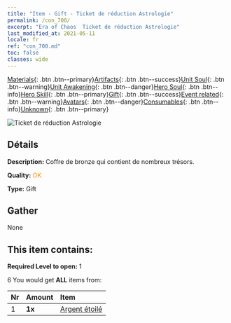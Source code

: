 ```yaml
---
title: "Item - Gift - Ticket de réduction Astrologie"
permalink: /con_700/
excerpt: "Era of Chaos  Ticket de réduction Astrologie"
last_modified_at: 2021-05-11
locale: fr
ref: "con_700.md"
toc: false
classes: wide
---
```

 [Materials](/ItemsFR/){: .btn .btn--primary}[Artifacts](/ItemsFR/Artifacts/){: .btn .btn--success}[Unit Soul](/ItemsFR/UnitSoul/){: .btn .btn--warning}[Unit Awakening](/ItemsFR/UnitAwakening/){: .btn .btn--danger}[Hero Soul](/ItemsFR/HeroSoul/){: .btn .btn--info}[Hero Skill](/ItemsFR/HeroSkill/){: .btn .btn--primary}[Gift](/ItemsFR/Gift/){: .btn .btn--success}[Event related](/ItemsFR/Events/){: .btn .btn--warning}[Avatars](/ItemsFR/Avatars/){: .btn .btn--danger}[Consumables](/ItemsFR/Consumables/){: .btn .btn--info}[Unknown](/ItemsFR/Unknown/){: .btn .btn--primary}

 ![Ticket de réduction Astrologie](/images/t/i_3018.png)

## Détails
 **Description:** Coffre de bronze qui contient de nombreux trésors.

 **Quality:** <span style="color: #FF8C00">OK</span>

 **Type:** Gift

## Gather

  None

## This item contains:

 **Required Level to open:** 1

 6 You would get **ALL** items  from:

  | Nr | Amount |     Item    |
  |:---|:-------|:------------|
  | 1 |  **1x** | [Argent étoilé](/ItemsFR/con_969/) |  | 
